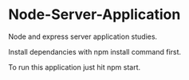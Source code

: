 # Node-Server-Application

Node and express server application studies.

Install dependancies with npm install command first.

To run this application just hit npm start.
